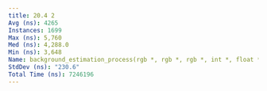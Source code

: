 ```yaml
---
title: 20.4 2
Avg (ns): 4265
Instances: 1699
Max (ns): 5,760
Med (ns): 4,288.0
Min (ns): 3,648
Name: background_estimation_process(rgb *, rgb *, rgb *, int *, float *, int, int, unsigned long)
StdDev (ns): "230.6"
Total Time (ns): 7246196
---
```

